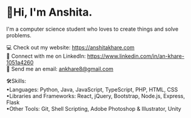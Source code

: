 <h1> 👋Hi, I'm Anshita. </h1>
I'm a computer science student who loves to create things and solve problems.

💻 Check out my website: https://anshitakhare.com <br>
👤 Connect with me on LinkedIn: https://www.linkedin.com/in/an-khare-1051a4260<br>
📧 Send me an email: ankhare8@gmail.com

🛠️Skills: <br>
•Languages: Python, Java, JavaScript, TypeScript, PHP, HTML, CSS <br>
•Libraries and Frameworks: React, jQuery, Bootstrap, Node.js, Express, Flask <br>
•Other Tools: Git, Shell Scripting, Adobe Photoshop & Illustrator, Unity
